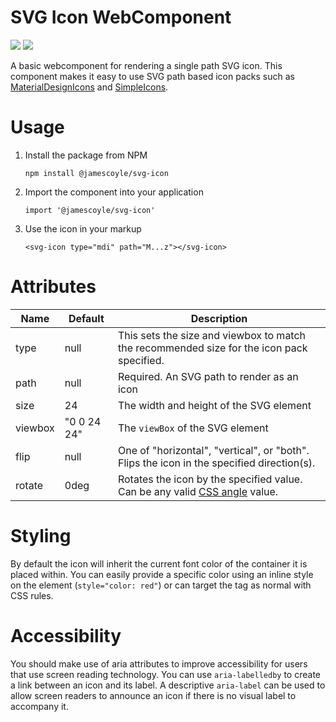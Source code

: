 # SVG Icon WebComponent

[![](https://chips.james-coyle.now.sh/npm/version/@jamescoyle/svg-icon)](https://www.npmjs.com/package/@jamescoyle/svg-icon)
[![](https://chips.james-coyle.now.sh/npm/downloads/@jamescoyle/svg-icon)](https://www.npmjs.com/package/@jamescoyle/svg-icon)

A basic webcomponent for rendering a single path SVG icon. This component makes it easy to use SVG path based icon packs such as [MaterialDesignIcons](https://materialdesignicons.com/) and [SimpleIcons](https://simpleicons.org/).

# Usage

1. Install the package from NPM
    ```
    npm install @jamescoyle/svg-icon
    ```

2. Import the component into your application
    ```
    import '@jamescoyle/svg-icon'
    ```

3. Use the icon in your markup
    ```
    <svg-icon type="mdi" path="M...z"></svg-icon>
    ```

# Attributes

| Name    | Default     | Description                                                                                                                          |
| ------- | ----------- | ------------------------------------------------------------------------------------------------------------------------------------ |
| type    | null        | This sets the size and viewbox to match the recommended size for the icon pack specified.                                            |
| path    | null        | Required. An SVG path to render as an icon                                                                                           |
| size    | 24          | The width and height of the SVG element                                                                                              |
| viewbox | "0 0 24 24" | The `viewBox` of the SVG element                                                                                                     |
| flip    | null        | One of "horizontal", "vertical", or "both". Flips the icon in the specified direction(s).                                            |
| rotate  | 0deg        | Rotates the icon by the specified value. Can be any valid [CSS angle](https://developer.mozilla.org/en-US/docs/Web/CSS/angle) value. |

# Styling

By default the icon will inherit the current font color of the container it is placed within. You can easily provide a specific color using an inline style on the element (`style="color: red"`) or can target the tag as normal with CSS rules.

# Accessibility

You should make use of aria attributes to improve accessibility for users that use screen reading technology. You can use `aria-labelledby` to create a link between an icon and its label. A descriptive `aria-label` can be used to allow screen readers to announce an icon if there is no visual label to accompany it.

